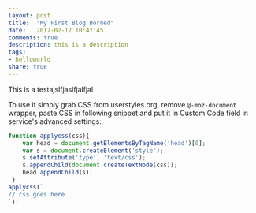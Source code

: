 ```yaml
---
layout: post
title:  "My First Blog Borned"
date:   2017-02-17 10:47:45
comments: true
description: this is a description
tags: 
- helloworld
share: true
---
```


This is a testajslfjaslfjalfjal

To use it simply grab CSS from userstyles.org, remove `@-moz-document` wrapper, paste CSS in following snippet and put it in Custom Code field in service's advanced settings:

```js
function applycss(css){
    var head = document.getElementsByTagName('head')[0];
    var s = document.createElement('style');
    s.setAttribute('type', 'text/css');
    s.appendChild(document.createTextNode(css));
    head.appendChild(s);
 }
applycss(`
// css goes here
`);
```

